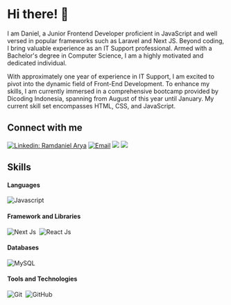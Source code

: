 # Hi there! 👋 

I am Daniel, a Junior Frontend Developer proficient in JavaScript and well versed in popular frameworks such as Laravel and Next JS. Beyond coding, I bring valuable experience as an IT Support professional. Armed with a Bachelor's degree in Computer Science, I am a highly motivated and dedicated individual.

With approximately one year of experience in IT Support, I am excited to pivot into the dynamic field of Front-End Development. To enhance my skills, I am currently immersed in a comprehensive bootcamp provided by Dicoding Indonesia, spanning from August of this year until January. My current skill set encompasses HTML, CSS, and JavaScript.
## Connect with me

[![Linkedin: Ramdaniel Arya](https://img.shields.io/badge/-Ramdaniel%20Arya-blue?style=flat-square&logo=Linkedin&logoColor=white&link=https://www.linkedin.com/in/ramdanielarya/)](https://www.linkedin.com/in/ramdanielarya/)
<a href="mailto:daniel.aryass7@gmail.com"><img alt="Email" src="https://img.shields.io/badge/Email-daniel.aryass-blue?style=flat-square&logo=email"></a>
[![](https://komarev.com/ghpvc/?username=danielaryass&color=blue&label=Profile%20Views)](https://github.com/danielaryass/danielaryass)
[![](https://img.shields.io/github/followers/danielaryass?label=GitHub%20Followers)](https://github.com/danielaryass)

## Skills

#### Languages

![Javascript](https://img.shields.io/badge/Javascript-efd81a?style=for-the-badge&logo=javascript&logoColor=black)&nbsp;

#### Framework and Libraries

![Next Js](https://img.shields.io/badge/Next.Js-000?style=for-the-badge&logo=next.js&logoColor=white)&nbsp;
![React Js](https://img.shields.io/badge/React.Js-fff?style=for-the-badge&logo=react&logoColor=2f99ed)&nbsp;

#### Databases

![MySQL](https://img.shields.io/badge/MySQL-00000F?style=for-the-badge&logo=mysql&logoColor=white)&nbsp;

#### Tools and Technologies

![Git](https://img.shields.io/badge/GIT-E44C30?style=for-the-badge&logo=git&logoColor=white)&nbsp;
![GitHub](https://img.shields.io/badge/GitHub-000?style=for-the-badge&logo=github&logoColor=white)&nbsp;


